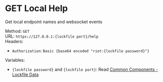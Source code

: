 # GET Local Help

Get local endpoint names and websocket events  


Method: `GET`  
URL: `https://127.0.0.1:{lockfile port}/help`  
Headers:
 - `Authorization`: `Basic {base64 encoded "riot:{lockfile password}"}`

Variables:
 - `{lockfile password}` and `{lockfile port}`: Read [Common Components - Lockfile Data](../common-components.md#lockfile-data)

